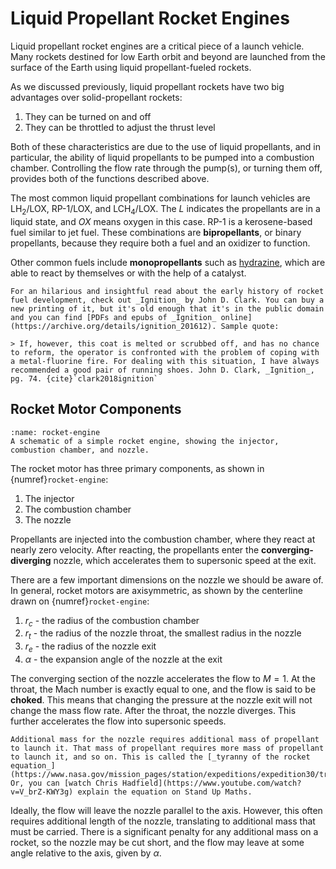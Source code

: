 # Liquid Propellant Rocket Engines

Liquid propellant rocket engines are a critical piece of a launch vehicle. Many rockets destined for low Earth orbit and beyond are launched from the surface of the Earth using liquid propellant-fueled rockets.

As we discussed previously, liquid propellant rockets have two big advantages over solid-propellant rockets:

1. They can be turned on and off
2. They can be throttled to adjust the thrust level

Both of these characteristics are due to the use of liquid propellants, and in particular, the ability of liquid propellants to be pumped into a combustion chamber. Controlling the flow rate through the pump(s), or turning them off, provides both of the functions described above.

The most common liquid propellant combinations for launch vehicles are LH<sub>2</sub>/LOX, RP-1/LOX, and LCH<sub>4</sub>/LOX. The _L_ indicates the propellants are in a liquid state, and _OX_ means oxygen in this case. RP-1 is a kerosene-based fuel similar to jet fuel. These combinations are **bipropellants**, or binary propellants, because they require both a fuel and an oxidizer to function.

Other common fuels include **monopropellants** such as [hydrazine](https://en.wikipedia.org/wiki/Hydrazine#Rocket_fuel), which are able to react by themselves or with the help of a catalyst.

```{note}
For an hilarious and insightful read about the early history of rocket fuel development, check out _Ignition_ by John D. Clark. You can buy a new printing of it, but it's old enough that it's in the public domain and you can find [PDFs and epubs of _Ignition_ online](https://archive.org/details/ignition_201612). Sample quote:

> If, however, this coat is melted or scrubbed off, and has no chance to reform, the operator is confronted with the problem of coping with a metal-fluorine fire. For dealing with this situation, I have always recommended a good pair of running shoes. John D. Clark, _Ignition_, pg. 74. {cite}`clark2018ignition`
```

## Rocket Motor Components

```{figure} ../images/rocket-engine.svg
:name: rocket-engine
A schematic of a simple rocket engine, showing the injector, combustion chamber, and nozzle.
```

The rocket motor has three primary components, as shown in {numref}`rocket-engine`:

1. The injector
2. The combustion chamber
3. The nozzle

Propellants are injected into the combustion chamber, where they react at nearly zero velocity. After reacting, the propellants enter the **converging-diverging** nozzle, which accelerates them to supersonic speed at the exit.

There are a few important dimensions on the nozzle we should be aware of. In general, rocket motors are axisymmetric, as shown by the centerline drawn on {numref}`rocket-engine`:

1. $r_c$ - the radius of the combustion chamber
2. $r_t$ - the radius of the nozzle throat, the smallest radius in the nozzle
3. $r_e$ - the radius of the nozzle exit
4. $\alpha$ - the expansion angle of the nozzle at the exit

The converging section of the nozzle accelerates the flow to $M = 1$. At the throat, the Mach number is exactly equal to one, and the flow is said to be **choked**. This means that changing the pressure at the nozzle exit will not change the mass flow rate. After the throat, the nozzle diverges. This further accelerates the flow into supersonic speeds.

```{margin}
Additional mass for the nozzle requires additional mass of propellant to launch it. That mass of propellant requires more mass of propellant to launch it, and so on. This is called the [_tyranny of the rocket equation_](https://www.nasa.gov/mission_pages/station/expeditions/expedition30/tryanny.html). Or, you can [watch Chris Hadfield](https://www.youtube.com/watch?v=V_brZ-KWY3g) explain the equation on Stand Up Maths.
```

Ideally, the flow will leave the nozzle parallel to the axis. However, this often requires additional length of the nozzle, translating to additional mass that must be carried. There is a significant penalty for any additional mass on a rocket, so the nozzle may be cut short, and the flow may leave at some angle relative to the axis, given by $\alpha$.
